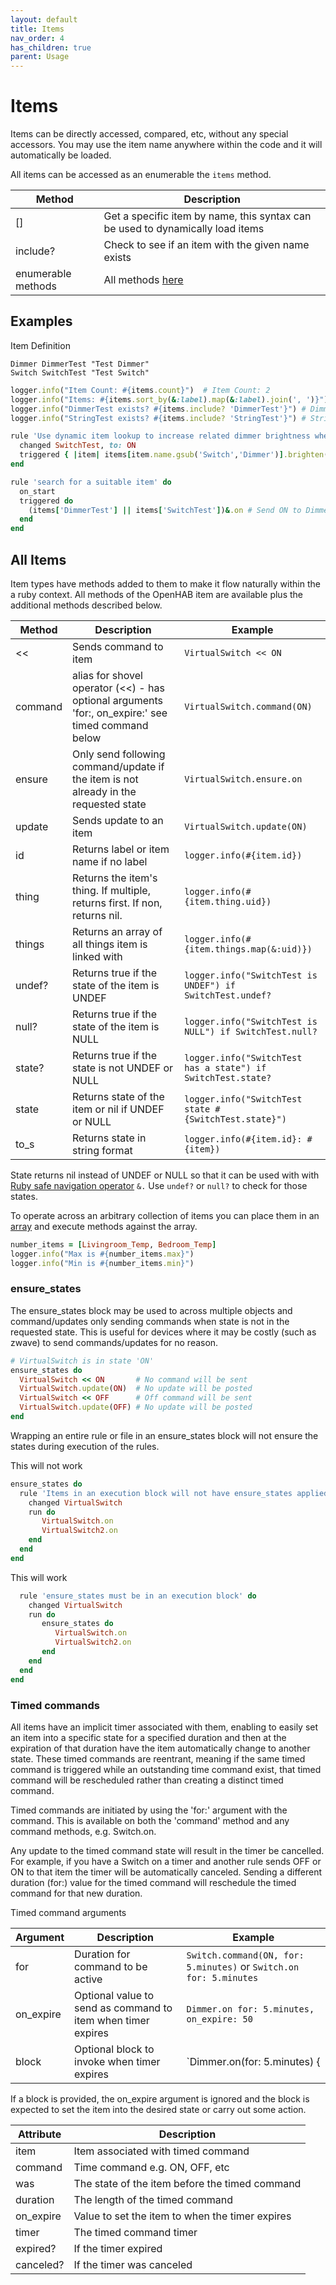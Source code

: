 ```yaml
---
layout: default
title: Items
nav_order: 4
has_children: true
parent: Usage
---
```



# Items
Items can be directly accessed, compared, etc, without any special accessors. You may use the item name anywhere within the code and it will automatically be loaded.

All items can be accessed as an enumerable the `items` method. 

| Method             | Description                                                                    |
|--------------------|--------------------------------------------------------------------------------|
| []                 | Get a specific item by name, this syntax can be used to dynamically load items |
| include?           | Check to see if an item with the given name exists                             |
| enumerable methods | All methods [here](https://ruby-doc.org/core-2.6.8/Enumerable.html)            |

## Examples

Item Definition
```
Dimmer DimmerTest "Test Dimmer"
Switch SwitchTest "Test Switch"

```

```ruby
logger.info("Item Count: #{items.count}")  # Item Count: 2
logger.info("Items: #{items.sort_by(&:label).map(&:label).join(', ')}")  #Items: Test Dimmer, Test Switch' 
logger.info("DimmerTest exists? #{items.include? 'DimmerTest'}") # DimmerTest exists? true
logger.info("StringTest exists? #{items.include? 'StringTest'}") # StringTest exists? false
```

```ruby
rule 'Use dynamic item lookup to increase related dimmer brightness when switch is turned on' do
  changed SwitchTest, to: ON
  triggered { |item| items[item.name.gsub('Switch','Dimmer')].brighten(10) }
end
```

```ruby
rule 'search for a suitable item' do
  on_start
  triggered do
    (items['DimmerTest'] || items['SwitchTest'])&.on # Send ON to DimmerTest if it exists, otherwise send it to SwitchTest
  end
end
```

## All Items
Item types have methods added to them to make it flow naturally within the a ruby context.  All methods of the OpenHAB item are available plus the additional methods described below.


| Method            | Description                                                                                        | Example                                                      |
|-------------------|----------------------------------------------------------------------------------------------------|--------------------------------------------------------------|
| <<                | Sends command to item                                                                              | `VirtualSwitch << ON`                                        |
| command           | alias for shovel operator (<<) - has optional arguments 'for:, on_expire:' see timed command below | `VirtualSwitch.command(ON)`                                  |
| ensure            | Only send following command/update if the item is not already in the requested state               | `VirtualSwitch.ensure.on`                                    |
| update            | Sends update to an item                                                                            | `VirtualSwitch.update(ON)`                                   |
| id                | Returns label or item name if no label                                                             | `logger.info(#{item.id})`                                    |
| thing             | Returns the item's thing. If multiple, returns first. If non, returns nil.                         | `logger.info(#{item.thing.uid})`                             |
| things            | Returns an array of all things item is linked with                                                 | `logger.info(#{item.things.map(&:uid)})`                     |
| undef?            | Returns true if the state of the item is UNDEF                                                     | `logger.info("SwitchTest is UNDEF") if SwitchTest.undef?`    |
| null?             | Returns true if the state of the item is NULL                                                      | `logger.info("SwitchTest is NULL") if SwitchTest.null?`      |
| state?            | Returns true if the state is not UNDEF or NULL                                                     | `logger.info("SwitchTest has a state") if SwitchTest.state?` |
| state             | Returns state of the item or nil if UNDEF or NULL                                                  | `logger.info("SwitchTest state #{SwitchTest.state}")`        |
| to_s              | Returns state in string format                                                                     | `logger.info(#{item.id}: #{item})`                           |

State returns nil instead of UNDEF or NULL so that it can be used with with [Ruby safe navigation operator](https://ruby-doc.org/core-2.6/doc/syntax/calling_methods_rdoc.html) `&.`  Use `undef?` or `null?` to check for those states.

To operate across an arbitrary collection of items you can place them in an [array](https://ruby-doc.org/core-2.6.8/Array.html) and execute methods against the array.

```ruby
number_items = [Livingroom_Temp, Bedroom_Temp]
logger.info("Max is #{number_items.max}")
logger.info("Min is #{number_items.min}")
```

### ensure_states
The ensure_states block may be used to across multiple objects and command/updates only sending commands when state is not in the requested state. This is useful for devices where it may be costly (such as zwave) to send commands/updates for no reason.

```ruby
# VirtualSwitch is in state 'ON'
ensure_states do
  VirtualSwitch << ON       # No command will be sent
  VirtualSwitch.update(ON)  # No update will be posted
  VirtualSwitch << OFF      # Off command will be sent
  VirtualSwitch.update(OFF) # No update will be posted
end
```

Wrapping an entire rule or file in an ensure_states block will not ensure the states during execution of the rules. 

This will not work
```ruby
ensure_states do
  rule 'Items in an execution block will not have ensure_states applied to them' do
    changed VirtualSwitch
    run do 
       VirtualSwitch.on
       VirtualSwitch2.on
    end
  end
end
```

This will work
```ruby
  rule 'ensure_states must be in an execution block' do
    changed VirtualSwitch
    run do 
       ensure_states do 
          VirtualSwitch.on
          VirtualSwitch2.on
       end
    end
  end
end
```

### Timed commands
All items have an implicit timer associated with them, enabling to easily set an item into a specific state for a specified duration and then at the expiration of that duration have the item automatically change to another state. These timed commands are reentrant, meaning if the same timed command is triggered while an outstanding time command exist, that timed command will be rescheduled rather than creating a distinct timed command. 

Timed commands are initiated by using the 'for:' argument with the command.  This is available on both the 'command' method and any command methods, e.g. Switch.on.

Any update to the timed command state will result in the timer be cancelled. For example, if you have a Switch on a timer and another rule sends OFF or ON to that item the timer will be automatically canceled.  Sending a different duration (for:) value for the timed command will reschedule the timed command for that new duration.


Timed command arguments

| Argument  | Description                                                  | Example                                                            |
|-----------|--------------------------------------------------------------|--------------------------------------------------------------------|
| for       | Duration for command to be active                            | `Switch.command(ON, for: 5.minutes)` or `Switch.on for: 5.minutes` |
| on_expire | Optional value to send as command to item when timer expires | `Dimmer.on for: 5.minutes, on_expire: 50`                          |
| block     | Optional block to invoke when timer expires                  | `Dimmer.on(for: 5.minutes) { |event| Dimmer.off if Light.on? }`    |

If a block is provided, the on_expire argument is ignored and the block is expected to set the item into the desired state or carry out some action.


| Attribute | Description                                     |
|-----------|-------------------------------------------------|
| item      | Item associated with timed command              |
| command   | Time command e.g. ON, OFF, etc                  |
| was       | The state of the item before the timed command  |
| duration  | The length of the timed command                 |
| on_expire | Value to set the item to when the timer expires |
| timer     | The timed command timer                         |
| expired?  | If the timer expired                            |
| canceled? | If the timer was canceled                       |














